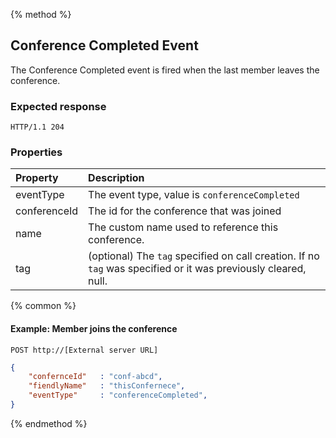 {% method %}
## Conference Completed Event
The Conference Completed event is fired when the last member leaves the conference.  
### Expected response
```http
HTTP/1.1 204
```

### Properties

| Property     | Description                                                                                                                         |
|:----------   |:------------------------------------------------------------------------------------------------------------------------------------|
| eventType    | The event type, value is `conferenceCompleted`                                                                                     |
| conferenceId | The id for the conference that was joined                                                                                           |
| name         | The custom name used to reference this conference.                                                                                  |
| tag          | (optional) The `tag`  specified on call creation. If no `tag` was specified or it was previously cleared, null.                     |

{% common %}

#### Example: Member joins the conference

```
POST http://[External server URL]
```

```json
{
    "confernceId"   : "conf-abcd",
    "fiendlyName"   : "thisConfernece",
    "eventType"     : "conferenceCompleted",   
}
```

{% endmethod %}
